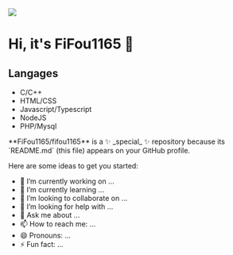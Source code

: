 
<img src="https://image.noelshack.com/fichiers/2023/20/5/1684520554-bg.png">


<h1> Hi, it's FiFou1165 👋 </h1>

<h2> Langages </h2>
<ul>
  <li>C/C++</li>
  <li>HTML/CSS</li>
  <li>Javascript/Typescript</li>
  <li>NodeJS</li>
  <li>PHP/Mysql</li>
</ul>
**FiFou1165/fifou1165** is a ✨ _special_ ✨ repository because its `README.md` (this file) appears on your GitHub profile.

Here are some ideas to get you started:

- 🔭 I’m currently working on ...
- 🌱 I’m currently learning ...
- 👯 I’m looking to collaborate on ...
- 🤔 I’m looking for help with ...
- 💬 Ask me about ...
- 📫 How to reach me: ...
- 😄 Pronouns: ...
- ⚡ Fun fact: ...

  
